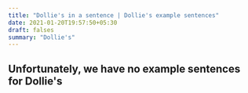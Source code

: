 ```yaml
---
title: "Dollie's in a sentence | Dollie's example sentences"
date: 2021-01-20T19:57:50+05:30
draft: falses
summary: "Dollie's"
---
```

## Unfortunately, we have no example sentences for Dollie's                 
